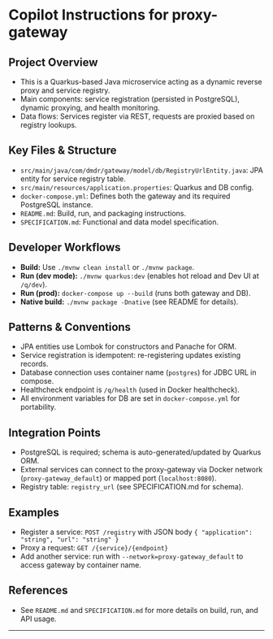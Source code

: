 # Copilot Instructions for proxy-gateway

## Project Overview
- This is a Quarkus-based Java microservice acting as a dynamic reverse proxy and service registry.
- Main components: service registration (persisted in PostgreSQL), dynamic proxying, and health monitoring.
- Data flows: Services register via REST, requests are proxied based on registry lookups.

## Key Files & Structure
- `src/main/java/com/dmdr/gateway/model/db/RegistryUrlEntity.java`: JPA entity for service registry table.
- `src/main/resources/application.properties`: Quarkus and DB config.
- `docker-compose.yml`: Defines both the gateway and its required PostgreSQL instance.
- `README.md`: Build, run, and packaging instructions.
- `SPECIFICATION.md`: Functional and data model specification.

## Developer Workflows
- **Build:** Use `./mvnw clean install` or `./mvnw package`.
- **Run (dev mode):** `./mvnw quarkus:dev` (enables hot reload and Dev UI at `/q/dev`).
- **Run (prod):** `docker-compose up --build` (runs both gateway and DB).
- **Native build:** `./mvnw package -Dnative` (see README for details).

## Patterns & Conventions
- JPA entities use Lombok for constructors and Panache for ORM.
- Service registration is idempotent: re-registering updates existing records.
- Database connection uses container name (`postgres`) for JDBC URL in compose.
- Healthcheck endpoint is `/q/health` (used in Docker healthcheck).
- All environment variables for DB are set in `docker-compose.yml` for portability.

## Integration Points
- PostgreSQL is required; schema is auto-generated/updated by Quarkus ORM.
- External services can connect to the proxy-gateway via Docker network (`proxy-gateway_default`) or mapped port (`localhost:8080`).
- Registry table: `registry_url` (see SPECIFICATION.md for schema).

## Examples
- Register a service: `POST /registry` with JSON body `{ "application": "string", "url": "string" }`
- Proxy a request: `GET /{service}/{endpoint}`
- Add another service: run with `--network=proxy-gateway_default` to access gateway by container name.

## References
- See `README.md` and `SPECIFICATION.md` for more details on build, run, and API usage.

---
